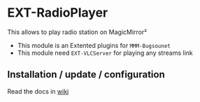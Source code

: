 # EXT-RadioPlayer

This allows to play radio station on MagicMirror²

* This module is an Extented plugins for `MMM-Bugsounet`
* This module need `EXT-VLCServer` for playing any streams link

## Installation / update / configuration

Read the docs in [wiki](https://github.com/bugsounet/MMM-Bugsounet/wiki/EXT%E2%80%9RadioPlayer)
